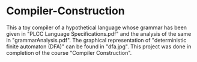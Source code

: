 # Compiler-Construction
This a toy compiler of a hypothetical language whose grammar has been given in "PLCC  Language Specifications.pdf" and the analysis of the same in "grammarAnalysis.pdf". The graphical representation of "deterministic finite automaton (DFA)" can be found in "dfa.jpg". This project was done in completion of the course "Compiler Construction".